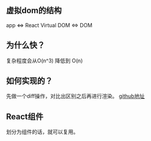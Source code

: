 ## 虚拟dom的结构
app <=> React Virtual DOM <=> DOM

## 为什么快？
复杂程度会从O(n^3) 降低到 O(n)

## 如何实现的？
先做一个diff操作，对比出区别之后再进行渲染。
[github地址](https://github.com/Matt-Esch/virtual-dom)

## React组件
划分为组件的话，就可以复用。

